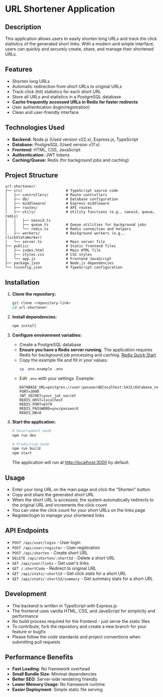 # URL Shortener Application

## Description

This application allows users to easily shorten long URLs and track the click statistics of the generated short links. With a modern and simple interface, users can quickly and securely create, share, and manage their shortened URLs.

## Features

- Shorten long URLs
- Automatic redirection from short URLs to original URLs
- Track click (hit) statistics for each short URL
- Store all URLs and statistics in a PostgreSQL database
- **Cache frequently accessed URLs in Redis for faster redirects**
- User authentication (login/registration)
- Clean and user-friendly interface

## Technologies Used

- **Backend:** Node.js (Used version v22.x), Express.js, TypeScript
- **Database:** PostgreSQL (Used version v17.x)
- **Frontend:** HTML, CSS, JavaScript
- **Authentication:** JWT tokens
- **Caching/Queue:** Redis (for background jobs and caching)

## Project Structure

```
url-shortener/
├── src/                    # TypeScript source code
│   ├── controllers/        # Route controllers
│   ├── db/                 # Database configuration
│   ├── middleware/         # Express middleware
│   ├── routes/             # API routes
│   ├── utils/              # Utility functions (e.g., nanoid, queue, redis)
│   │   ├── nanoid.ts
│   │   ├── queue.ts        # Queue utilities for background jobs
│   │   └── redis.ts        # Redis connection and helpers
│   ├── workers/            # Background workers (e.g., clickStatsWorker)
│   └── server.ts           # Main server file
├── public/                 # Static frontend files
│   ├── index.html          # Main HTML file
│   ├── styles.css          # CSS styles
│   └── app.js              # Frontend JavaScript
├── package.json            # Node.js dependencies
└── tsconfig.json           # TypeScript configuration
```

## Installation

1. **Clone the repository:**
   ```bash
   git clone <repository-link>
   cd url-shortener
   ```

2. **Install dependencies:**
   ```bash
   npm install
   ```

3. **Configure environment variables:**
   - Create a PostgreSQL database
   - **Ensure you have a Redis server running.** 
   The application requires Redis for background job processing and caching. 
   [Redis Quick Start](https://redis.io/docs/getting-started/) 
   - Copy the example file and fill in your values:
     ```bash
     cp .env.example .env
     ```
   - Edit `.env` with your settings. Example:
     ```env
     DATABASE_URL=postgres://user:password@localhost:5432/database_name
     PORT=3000
     JWT_SECRET=your_jwt_secret
     REDIS_HOST=localhost
     REDIS_PORT=6379
     REDIS_PASSWORD=yourpassword
     REDIS_DB=0
     ```

4. **Start the application:**
   ```bash
   # Development mode
   npm run dev
   
   # Production mode
   npm run build
   npm start
   ```
   
   The application will run at [http://localhost:3000](http://localhost:3000) by default.

## Usage

- Enter your long URL on the main page and click the "Shorten" button
- Copy and share the generated short URL
- When the short URL is accessed, the system automatically redirects to the original URL and increments the click count
- You can view the click count for your short URLs on the links page
- Register/login to manage your shortened links

## API Endpoints

- `POST /api/user/login` - User login
- `POST /api/user/register` - User registration
- `POST /api/shorten` - Create short URL
- `DELETE /api/shorten/:shortId` - Delete a short URL
- `GET /api/user/links` - Get user's links
- `GET /:shortCode` - Redirect to original URL
- `GET /api/stats/:shortId` - Get click stats for a short URL
- `GET /api/stats/:shortId/summary` - Get summary stats for a short URL

## Development

- The backend is written in TypeScript with Express.js
- The frontend uses vanilla HTML, CSS, and JavaScript for simplicity and performance
- No build process required for the frontend - just serve the static files
- To contribute, fork the repository and create a new branch for your feature or bugfix
- Please follow the code standards and project conventions when submitting pull requests

## Performance Benefits

- **Fast Loading**: No framework overhead
- **Small Bundle Size**: Minimal dependencies
- **Better SEO**: Server-side rendering friendly
- **Lower Memory Usage**: No framework runtime
- **Easier Deployment**: Simple static file serving